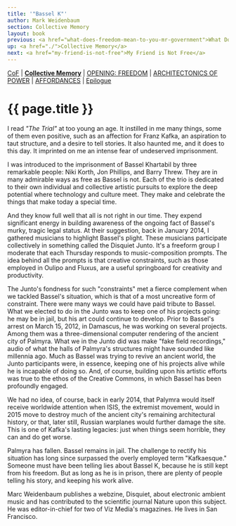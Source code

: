 ```yaml
---
title: '"Bassel K"'
author: Mark Weidenbaum
section: Collective Memory
layout: book
previous: <a href="what-does-freedom-mean-to-you-mr-government">What Does Freedom Mean to You, Mr. Government?</a>
up: <a href="./">Collective Memory</a>
next: <a href="my-friend-is-not-free">My Friend is Not Free</a>
---
```


[CoF][c0] | __[Collective Memory][c1]__ | [OPENING: FREEDOM][c2] | [ARCHITECTONICS OF POWER][c3] | [AFFORDANCES][c4] | [Epilogue][c5]

[c0]: /book "Cost of Freedom"
[c1]: /book/collective-memory
[c2]: /book/opening:freedom
[c3]: /book/architectonics-of-power
[c4]: /book/affordances
[c5]: /book/epilogue

# {{ page.title }}

I read _"The Trial"_ at too young an age. It instilled in me many
things, some of them even positive, such as an affection for Franz
Kafka, an aspiration to taut structure, and a desire to tell
stories. It also haunted me, and it does to this day. It imprinted on
me an intense fear of undeserved imprisonment.

I was introduced to the imprisonment of Bassel Khartabil by three
remarkable people: Niki Korth, Jon Phillips, and Barry Threw. They are
in many admirable ways as free as Bassel is not. Each of the trio is
dedicated to their own individual and collective artistic pursuits to
explore the deep potential where technology and culture meet. They
make and celebrate the things that make today a special time.

And they know full well that all is not right in our time. They expend
significant energy in building awareness of the ongoing fact of
Bassel's murky, tragic legal status. At their suggestion, back in
January 2014, I gathered musicians to highlight Bassel's plight. These
musicians participate collectively in something called the Disquiet
Junto. It's a freeform group I moderate that each Thursday responds to
music-composition prompts. The idea behind all the prompts is that
creative constraints, such as those employed in Oulipo and Fluxus, are
a useful springboard for creativity and productivity.

The Junto's fondness for such "constraints" met a fierce complement
when we tackled Bassel's situation, which is that of a most uncreative
form of constraint. There were many ways we could have paid tribute to
Bassel. What we elected to do in the Junto was to keep one of his
projects going: he may be in jail, but his art could continue to
develop. Prior to Bassel's arrest on March 15, 2012, in Damascus, he
was working on several projects. Among them was a three-dimensional
computer rendering of the ancient city of Palmyra. What we in the
Junto did was make "fake field recordings," audio of what the halls of
Palmyra's structures might have sounded like millennia ago. Much as
Bassel was trying to revive an ancient world, the Junto participants
were, in essence, keeping one of his projects alive while he is
incapable of doing so. And, of course, building upon his artistic
efforts was true to the ethos of the Creative Commons, in which Bassel
has been profoundly engaged.

We had no idea, of course, back in early 2014, that Palymra would
itself receive worldwide attention when ISIS, the extremist movement,
would in 2015 move to destroy much of the ancient city's remaining
architectural history, or that, later still, Russian warplanes would
further damage the site. This is one of Kafka's lasting legacies: just
when things seem horrible, they can and do get worse.

Palmyra has fallen. Bassel remains in jail. The challenge to rectify
his situation has long since surpassed the overly employed term
"Kafkaesque." Someone must have been telling lies about Bassel K,
because he is still kept from his freedom. But as long as he is in
prison, there are plenty of people telling his story, and keeping his
work alive.

<p class="author bio">Marc Weidenbaum publishes a webzine, Disquiet,
about electronic ambient music and has contributed to the scientific
journal Nature upon this subject. He was editor-in-chief for two of
Viz Media's magazines. He lives in San Francisco.</p>
